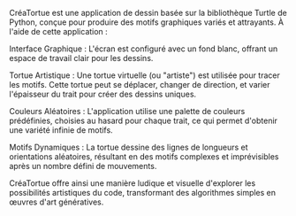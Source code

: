 CréaTortue est une application de dessin basée sur la bibliothèque Turtle de Python, conçue pour produire des motifs graphiques variés et attrayants. À l'aide de cette application :

Interface Graphique : L'écran est configuré avec un fond blanc, offrant un espace de travail clair pour les dessins.

Tortue Artistique : Une tortue virtuelle (ou "artiste") est utilisée pour tracer les motifs. Cette tortue peut se déplacer, changer de direction, et varier l'épaisseur du trait pour créer des dessins uniques.

Couleurs Aléatoires : L'application utilise une palette de couleurs prédéfinies, choisies au hasard pour chaque trait, ce qui permet d'obtenir une variété infinie de motifs.

Motifs Dynamiques : La tortue dessine des lignes de longueurs et orientations aléatoires, résultant en des motifs complexes et imprévisibles après un nombre défini de mouvements.

CréaTortue offre ainsi une manière ludique et visuelle d'explorer les possibilités artistiques du code, transformant des algorithmes simples en œuvres d'art génératives.
